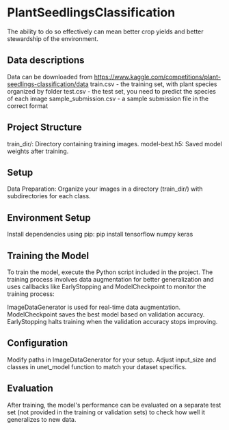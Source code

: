 # PlantSeedlingsClassification
The ability to do so effectively can mean better crop yields and better stewardship of the environment.

## Data descriptions
Data can be downloaded from https://www.kaggle.com/competitions/plant-seedlings-classification/data
train.csv - the training set, with plant species organized by folder
test.csv - the test set, you need to predict the species of each image
sample_submission.csv - a sample submission file in the correct format

## Project Structure
train_dir/: Directory containing training images.
model-best.h5: Saved model weights after training.
## Setup
Data Preparation: Organize your images in a directory (train_dir/) with subdirectories for each class.

## Environment Setup
Install dependencies using pip:
pip install tensorflow numpy keras

## Training the Model
To train the model, execute the Python script included in the project. The training process involves data augmentation for better generalization and uses callbacks like EarlyStopping and ModelCheckpoint to monitor the training process:

ImageDataGenerator is used for real-time data augmentation.
ModelCheckpoint saves the best model based on validation accuracy.
EarlyStopping halts training when the validation accuracy stops improving.

## Configuration
Modify paths in ImageDataGenerator for your setup.
Adjust input_size and classes in unet_model function to match your dataset specifics.

## Evaluation
After training, the model's performance can be evaluated on a separate test set (not provided in the training or validation sets) to check how well it generalizes to new data.

